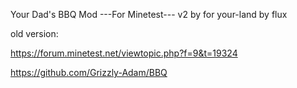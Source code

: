 Your Dad's BBQ Mod
---For Minetest---
v2 by for your-land by flux

old version:

https://forum.minetest.net/viewtopic.php?f=9&t=19324

https://github.com/Grizzly-Adam/BBQ
